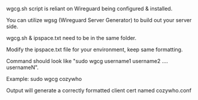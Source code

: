wgcg.sh script is reliant on Wireguard being configured & installed.

You can utilize wgsg (Wireguard Server Generator) to build out your server side.

wgcg.sh & ipspace.txt need to be in the same folder.

Modify the ipspace.txt file for your environment, keep same formatting.

Command should look like "sudo wgcg username1 username2 .... usernameN".

Example: sudo wgcg cozywho

Output will generate a correctly formatted client cert named cozywho.conf
